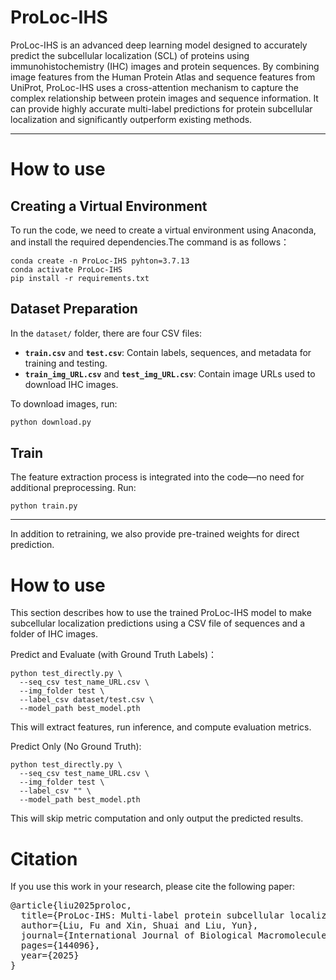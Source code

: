 # ProLoc-IHS
ProLoc-IHS is an advanced deep learning model designed to accurately predict the subcellular localization (SCL) of proteins using immunohistochemistry (IHC) images and protein sequences. By combining image features from the Human Protein Atlas and sequence features from UniProt, ProLoc-IHS uses a cross-attention mechanism to capture the complex relationship between protein images and sequence information. It can provide highly accurate multi-label predictions for protein subcellular localization and significantly outperform existing methods.

---
# How to use
## Creating a Virtual Environment
To run the code, we need to create a virtual environment using Anaconda, and install the required dependencies.The command is as follows：
```
conda create -n ProLoc-IHS pyhton=3.7.13
conda activate ProLoc-IHS
pip install -r requirements.txt
```

## Dataset Preparation

In the `dataset/` folder, there are four CSV files:

- **`train.csv`** and **`test.csv`**: Contain labels, sequences, and metadata for training and testing.
- **`train_img_URL.csv`** and **`test_img_URL.csv`**: Contain image URLs used to download IHC images.

To download images, run:
```bash
python download.py
```

## Train
The feature extraction process is integrated into the code—no need for additional preprocessing. Run:
```
python train.py
```
---
In addition to retraining, we also provide pre-trained weights for direct prediction.

# How to use
This section describes how to use the trained ProLoc-IHS model to make subcellular localization predictions using a CSV file of sequences and a folder of IHC images.

Predict and Evaluate (with Ground Truth Labels)：
```
python test_directly.py \
  --seq_csv test_name_URL.csv \
  --img_folder test \
  --label_csv dataset/test.csv \
  --model_path best_model.pth
```
This will extract features, run inference, and compute evaluation metrics.


Predict Only (No Ground Truth):
```
python test_directly.py \
  --seq_csv test_name_URL.csv \
  --img_folder test \
  --label_csv "" \
  --model_path best_model.pth
```
This will skip metric computation and only output the predicted results.

# Citation
If you use this work in your research, please cite the following paper:

<pre>
@article{liu2025proloc,
  title={ProLoc-IHS: Multi-label protein subcellular localization based on immunohistochemical images and sequence information},
  author={Liu, Fu and Xin, Shuai and Liu, Yun},
  journal={International Journal of Biological Macromolecules},
  pages={144096},
  year={2025}
}
</pre>

